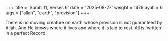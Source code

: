 +++
title = 'Surah 11, Verses 6'
date = '2025-08-27'
weight = 1479
ayah = 6
tags = ["allah", "earth", "provision"]
+++

There is no moving creature on earth whose provision is not guaranteed by Allah. And He knows where it lives and where it is laid to rest. All is ˹written˺ in a perfect Record.